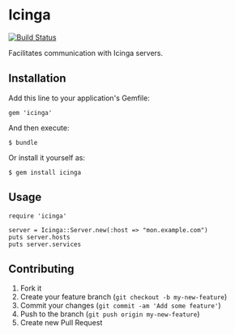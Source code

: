 # Icinga

[![Build Status](https://secure.travis-ci.org/jbussdieker/icinga.png?branch=master)](https://travis-ci.org/jbussdieker/icinga)

Facilitates communication with Icinga servers.

## Installation

Add this line to your application's Gemfile:

    gem 'icinga'

And then execute:

    $ bundle

Or install it yourself as:

    $ gem install icinga

## Usage

`````
require 'icinga'

server = Icinga::Server.new(:host => "mon.example.com")
puts server.hosts
puts server.services
`````

## Contributing

1. Fork it
2. Create your feature branch (`git checkout -b my-new-feature`)
3. Commit your changes (`git commit -am 'Add some feature'`)
4. Push to the branch (`git push origin my-new-feature`)
5. Create new Pull Request
